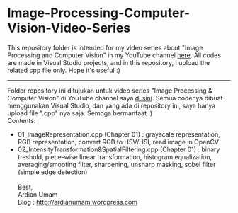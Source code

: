 # Image-Processing-Computer-Vision-Video-Series
This repository folder is intended for my video series about "Image Processing and Computer Vision" in my YouTube channel [here](https://www.youtube.com/watch?v=LUq072G3bYo&amp;list=PLkRkKTC6HZMzu_DOlmT45Jdf4kFHYrqFI). All codes are made in Visual Studio projects, and in this repository, I upload the related cpp file only. Hope it's useful :)
<br>
***
Folder repository ini ditujukan untuk video series "Image Processing & Computer Vision" di YouTube channel saya [di sini](https://www.youtube.com/watch?v=LUq072G3bYo&amp;list=PLkRkKTC6HZMzu_DOlmT45Jdf4kFHYrqFI). Semua codenya dibuat menggunakan Visual Studio, dan yang ada di repository ini, saya hanya upload file ".cpp" nya saja. Semoga bermanfaat :)
<br>
Contents: <br>
- 01_ImageRepresentation.cpp (Chapter 01) : grayscale representation, RGB representation, convert RGB to HSV/HSI, read image in OpenCV
- 02_IntensityTransformation&SpatialFiltering.cpp (Chapter 01) : binary treshold, piece-wise linear transformation, histogram equalization, averaging/smooting filter, sharpening, unsharp masking, sobel filter (simple edge detection)
<br><br>
Best, <br> 
Ardian Umam <br>
Blog : http://ardianumam.wordpress.com
